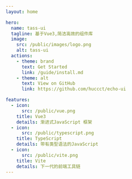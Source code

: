 ```yaml
---
layout: home

hero:
  name: tass-ui
  tagline: 基于Vue3,简洁高效的组件库
  image:
    src: /public/images/logo.png
    alt: tass-ui
  actions:
    - theme: brand
      text: Get Started
      link: /guide/install.md
    - theme: alt
      text: View on GitHub
      link: https://github.com/huccct/echo-ui

features:
  - icon:
      src: /public/vue.png
    title: Vue3
    details: 渐进式JavaScript 框架
  - icon:
      src: /public/typescript.png
    title: TypeScript
    details: 带有类型语法的JavaScript
  - icon:
      src: /public/vite.png
    title: Vite
    details: 下一代的前端工具链
---
```

